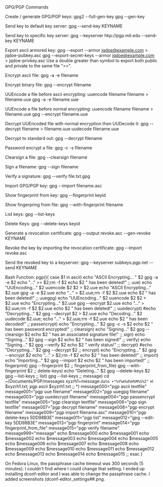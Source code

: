 GPG/PGP Commands

Create / generate GPG/PGP keys:
	gpg2 --full-gen-key
	gpg --gen-key

Send key to default key server:
	gpg --send-key KEYNAME

Send key to specific key server:
	gpg --keyserver hkp://pgp.mit.edu --send-key KEYNAME

Export ascii armored key:
	gpg --export --armor jqdoe@example.com > jqdoe-pubkey.asc
	gpg --export-secret-keys --armor jqdoe@example.com > jqdoe-privkey.asc
	Use a double greater than symbol to export both public and private to the same file ">>".
	
Encrypt ascii file: 
	gpg -a -e filename

Encrypt binary file:
	gpg --encrypt filename
	
UUEncode a file before ascii encrypting:
	uuencode filename filename > filename.uue
	gpg -a -e filename.uue

UUEncode a file before normal encrypting:
	uuencode filename filename > filename.uue
	gpg --encrypt filename.uue

Decrypt UUEncoded file with normal encryption then UUDecode it:
	gpg --decrypt filename > filename.uue
	uudecode filename.uue

Decrypt to standard out:
	gpg --decrypt filename
	
Password encrypt a file:
	gpg -c -s filename
	
Clearsign a file:
	gpg --clearsign filename

Sign a filename:
	gpg --sign filename

Verify a signature:
	gpg --verify file.txt.gpg

Import GPG/PGP key:
	gpg --import filename.asc
	
Show fingerprint from key:
	gpg --fingerprint keyid

Show fingerpring from file:
	gpg --with-fingerprint filename

List keys:
	gpg --list-keys
	
Delete Keys:
	gpg --delete-keys keyid

Generate a revocation certificate:
	gpg --output revoke.asc --gen-revoke KEYNAME

Revoke the key by importing the revocation certificate:
	gpg --import revoke.asc
	
Send the revoked key to a keyserver:
	gpg --keyserver subkeys.pgp.net --send KEYNAME

Bash Function:
pgp(){
case $1 in
        ascii)
				echo "ASCII Encrypting... " $2
        gpg -a -e $2
				echo "..." >> $2;rm -f $2
				echo $2 " has been deleted!"
        ;;
        uue)
  			echo "UUEncoding..." $2
  			uuencode $2 $2 > $2.uue
 				echo "ASCII Encrypting..." $2.uue
 				gpg -a -e $2.uue
 				echo "..." > $2.uue;rm -f $2 $2.uue
 				echo $2 " has been deleted!"
  			;;
        uuegpg)
  			echo "UUEncoding..." $2
  			uuencode $2 $2 > $2.uue
 				echo "Encrypting..." $2.uue
 				gpg --encrypt $2.uue
 				echo "..." > $2.uue;rm -f $2 $2.uue
 				echo $2 " has been deleted!"
  			;;
        uuedecrypt)
 				#echo "Decrypting..." $2
 				gpg --decrypt $2 > $2.uue
  			echo "Decoding..." $2
  			uudecode $2.uue;
  			echo "..." > $2.uue;rm -f $2.uue
 				echo $2 " has been decoded!"
  			;;
        passencrypt)
        echo "Encrypting..." $2
        gpg -c -s $2
				echo $2 " has been password encrypted!"
        ;;
        clearsign)
        echo "Signing..." $2
        gpg --clearsign $2
				echo $2 " has an associated signature file!"
        ;;
        sign)
        echo "Signing..." $2
        gpg --sign $2
				echo $2 " has been signed!"
        ;;
        verify)
        echo "Signing..." $2
        gpg --verify $2
				echo $2 " verify status!"
        ;;
        decrypt)
        #echo "Decrypting..." $2
        gpg --decrypt $2
        ;;
        encrypt)
        echo "Encrypting..." $2
        gpg --encrypt $2
        echo "..." > $2;rm -f $2
        echo $2 " has been deleted!"
        ;;
        import)
        echo "Importing..." $2
        gpg --import $2
        echo $2 " has been imported!"
        ;;
        fingerprint)
				gpg --fingerprint $2
				;;
				fingerprint_from_file)
				gpg --with-fingerprint $2
				;;
        delete-keys)
        echo "Deleting..." $2
        gpg --delete-keys $2
        gpg --list-keys
        ;;
		list)
			gpg --list-keys
		;;
		message)
	cd ~/Documents/PGP/messages
	xyzrh1=message.`date +"%Y%m%d%H%M%S%Z"`
	vi $xyzrh1.txt; pgp ascii $xyzrh1.txt
				;;
        *)
    message000="pgp ascii textfile"
    message001="pgp uue filename"
    message002="pgp uuegpg filename"
    message003="pgp uuedecrypt filename"
		message004="pgp passencrypt textfile"
		message005="pgp clearsign textfile"
		message006="pgp sign textfile"
		message007="pgp decrypt filename"
		message008="pgp encrypt filename"
		message009="pgp import filename.asc"
		message010="pgp delete-keys 5DD98B3E"
		message011="pgp list"
		message012="gpg --edit-key 5DD98B3E"
		message013="pgp fingerprint"
		message014="pgp fingerprint_from_file"
		message015="pgp verify filename"
		message999="message"
                echo $message000
                echo $message001
                echo $message002
                echo $message003
                echo $message004
                echo $message005
                echo $message006
                echo $message007
                echo $message008
                echo $message009
                echo $message010
                echo $message011
                echo $message012
                echo $message013
                echo $message014
                echo $message015
        ;;
esac
}


On Fedora Linux, the passphrase cache timeout was 300 seconds (5 minutes). I couldn't find where I could change that setting. I ended up installing dconf-editor and I was able to change the passphrase cache. I added screenshots (dconf-editor_settings##.png.

